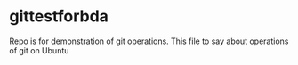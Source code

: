 # gittestforbda
Repo is for demonstration of git operations.
This file to say about operations of git on Ubuntu
